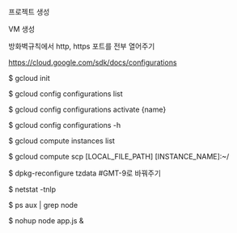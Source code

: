 프로젝트 생성

VM 생성

방화벽규칙에서 http, https 포트를 전부 열어주기

https://cloud.google.com/sdk/docs/configurations

$ gcloud init

$ gcloud config configurations list

$ gcloud config configurations activate {name}

$ gcloud config configurations -h

$ gcloud compute instances list

$ gcloud compute scp [LOCAL_FILE_PATH] [INSTANCE_NAME]:~/

$ dpkg-reconfigure tzdata #GMT-9로 바꿔주기

$ netstat -tnlp

$ ps aux | grep node

$ nohup node app.js &
